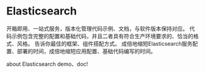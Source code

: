 # Elasticsearch

开箱即用、一站式服务，版本化管理代码示例、文档，与软件版本保持对应。
代码示例包含完整的配置和基础代码，并且二者具有符合生产环境要求的、恰当的格式、风格。
告诉你最佳的框架、组件搭配方式。
成倍地缩短Elasticsearch服务配置、部署的时间，成倍地缩短应用配置、基础代码编写的时间。

about Elasticsearch demo、doc!
